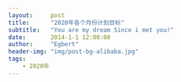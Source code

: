 ```yaml
---
layout:     post
title:      "2020年各个月份计划目标"
subtitle:   "You are my dream Since i met you!"
date:       2014-1-1 12:00:00
author:     "Egbert"
header-img: "img/post-bg-alibaba.jpg"
tags:
    - 2020年
---
```





<div >
    
</div>

